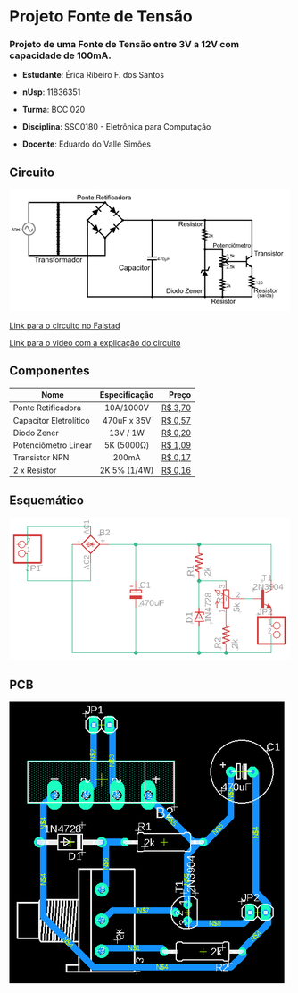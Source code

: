 # Projeto Fonte de Tensão
### Projeto de uma Fonte de Tensão entre 3V a 12V com capacidade de 100mA.

* __Estudante__: Érica Ribeiro F. dos Santos 

* __nUsp__: 11836351

* __Turma__: BCC 020

* __Disciplina__: SSC0180 - Eletrônica para Computação

* __Docente__: Eduardo do Valle Simões

## Circuito
![Alt text](https://github.com/ericarfs/Projeto-Fonte-de-Tensao/blob/master/FalstadCircuitoPrint.png?raw=true  "Diagrama da Fonte com os valores dos componentes")

[Link para o circuito no Falstad](http://tinyurl.com/y6wst9ny)

[Link para o video com a explicação do circuito](https://youtu.be/i8kKOByka4g)
## Componentes

|       Nome       |     Especificação   | Preço |
|------------------|:-------------------:|------:|
|Ponte Retificadora|     10A/1000V  | [R$ 3,70](https://www.baudaeletronica.com.br/ponte-retificadora-kbu1010.html)|
| Capacitor Eletrolítico       |   470uF x 35V       | [R$ 0,57](https://www.baudaeletronica.com.br/capacitor-eletrolitico-470uf-35v.html) |
| Diodo Zener      |    13V / 1W         | [R$ 0,20](https://www.baudaeletronica.com.br/diodo-zener-1n4743-13v-1w.html)|
| Potenciômetro Linear   |          5K (5000Ω)           | [R$ 1,09](https://www.baudaeletronica.com.br/potenciometro-linear-de-5k-5000.html) |
| Transistor NPN      |         200mA            | [R$ 0,17](https://www.baudaeletronica.com.br/transistor-npn-2n3904.html) 
| 2 x Resistor         |         2K 5% (1/4W)            | [R$ 0,16](https://www.baudaeletronica.com.br/resistor-2k-5-1-4w.html)|

## Esquemático
![Alt text](https://github.com/ericarfs/Projeto-Fonte-de-Tensao/blob/master/EsquematicoPrint.png?raw=true "Diagrama Esquemático da fonte")

## PCB
![Alt text](https://github.com/ericarfs/Projeto-Fonte-de-Tensao/blob/master/PCBPrint.png?raw=true "PCB da fonte")

